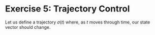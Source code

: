 # Exercise 5: Trajectory Control

Let us define a trajectory $\sigma(t)$ where, as $t$ moves through time, our state vector should change.
